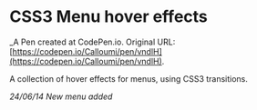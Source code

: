 # CSS3 Menu hover effects
 _A Pen created at CodePen.io. Original URL: [https://codepen.io/Calloumi/pen/vndlH](https://codepen.io/Calloumi/pen/vndlH).

 A collection of hover effects for menus, using CSS3 transitions. 

*24/06/14 New menu added*